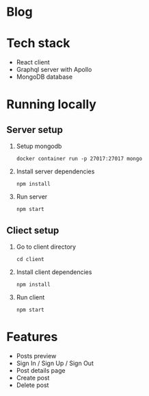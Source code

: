 # Blog
# Tech stack
- React client
- Graphql server with Apollo 
- MongoDB database
# Running locally
## Server setup

1. Setup mongodb
    ```
    docker container run -p 27017:27017 mongo
    ```
1. Install server dependencies
    ```
    npm install
    ```
1. Run server
    ```
    npm start
    ```

## Cliect setup

1. Go to client directory
    ```
    cd client
    
    ```
1. Install client dependencies
    ```
    npm install
    
    ```
1. Run client
    ```
    npm start
    
    ```

# Features
- Posts preview
- Sign In / Sign Up / Sign Out
- Post details page
- Create post
- Delete post

